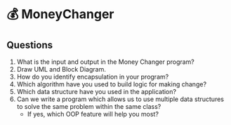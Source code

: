 # 💰 MoneyChanger 

## Questions

1. What is the input and output in the Money Changer program?  
2. Draw UML and Block Diagram.  
3. How do you identify encapsulation in your program?  
4. Which algorithm have you used to build logic for making change?  
5. Which data structure have you used in the application?  
6. Can we write a program which allows us to use multiple data structures to solve the same problem within the same class?  
   - If yes, which OOP feature will help you most?  
